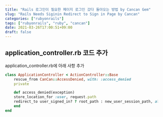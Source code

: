 ```yaml
---
title: "Rails 로그인이 필요한 페이지 로그인 갔다 돌아오는 방법 by Cancan Gem"
slug: "Rails Needs Siginin Redirect to Sign in Page by Cancan"
categories: ["rubyonrails"]
tags: ["rubyonrails", "ruby", "cancan"]
date: 2021-03-26T17:00:51+09:00
draft: false
---
```


## application_controller.rb 코드 추가 

application_controller.rb에 아래 사항 추가 

```ruby
class ApplicationController < ActionController::Base
    rescue_from CanCan::AccessDenied, with: :access_denied
    private

    def access_denied(exception)
    store_location_for :user, request.path
    redirect_to user_signed_in? ? root_path : new_user_session_path, alert: exception.message
    end
end
```